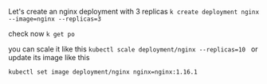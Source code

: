 Let's create an nginx deployment with 3 replicas
`k create deployment nginx --image=nginx --replicas=3`

check now `k get po`

you can scale it like this
`kubectl scale deployment/nginx --replicas=10
`
or update its image like this

`kubectl set image deployment/nginx nginx=nginx:1.16.1`